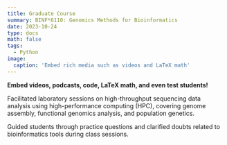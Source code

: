 ```yaml
---
title: Graduate Course
summary: BINF*6110: Genomics Methods for Bioinformatics
date: 2023-10-24
type: docs
math: false
tags:
  - Python
image:
  caption: 'Embed rich media such as videos and LaTeX math'
---
```



**Embed videos, podcasts, code, LaTeX math, and even test students!**

Facilitated laboratory sessions on high-throughput sequencing data analysis using high-performance computing (HPC), covering genome assembly, functional genomics analysis, and population genetics.

Guided students through practice questions and clarified doubts related to bioinformatics tools during class sessions. 


